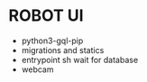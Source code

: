 # ROBOT UI

- <depend>python3-gql-pip</depend>
- migrations and statics
- entrypoint sh wait for database
- webcam
